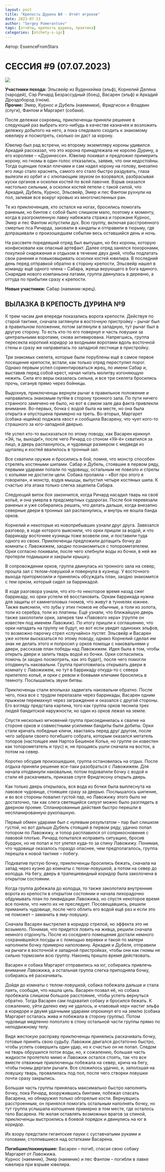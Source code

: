 ```yaml
---
layout: post
title: "Крепость Дурина №9 - Отчёт игроков"
date: 2023-07-13
author: "Sergey Pomerantsev"
tags: [отчёты, крепость дурина, практика]
categories: [otchety-s-igr]
---
```


Автор: EssenceFromStars

# СЕССИЯ #9 (07.07.2023)

![](/assets/images/durin_Map_13.07.23.png)

**Участники похода:** Эльсвейр из Вуденхейма (эльф), Корнелий Деляна (чародей), Сэр Ричард Безрассудный (боец), Васарен (эльф) и Аркадий Дроздобород (гном).  
**Прочие:** Эмер, Курнос и Дубель (наемники), Фридгисон и Фладвин (слуги), Фантом и Маргарет (собаки).

После дележки сокровищ, приключенцы приняли решение в следующий раз выбрать кого-нибудь в качестве казначея и возложить дележку добытого на него, а пока следовало сходить к знакомому ювелиру и посмотреть, сколько он даст за корону.

Ювелир был рад встречи, но второму экземпляру короны удивился. Аркадий рассказал, что это корона принадлежала не королю Дурину, а его королеве – «Дуринессе». Ювелир покивал и предложил примерить корону, но гномы в один голос отказались, заявив, что они недостойны. Тогда оценщик пожал плечами и сам надел корону на голову, внезапно его лицо стало краснеть, самого его стало быстро раздувать, глаза вылезли из орбит и с хлюпающим звуком он взорвался, разбрасывая куски органов и осколки костей по всей лавочке. Взрыв оказался настолько сильным, а осколки костей летели с такой силой, что Аркадий, Дубель, Курнос, Эльсвейр, Эмер и пес Фантом рухнули на пол, заливая все вокруг кровью из многочисленных ран.

Те из приключенцев, кто остался на ногах, бросились помогать раненым, но бинтов с собой было слишком мало, поэтому к моменту, когда в разгромленную лавку набежала стража и горожане Курнос, Эмер и пес Фантом испустили дух. Всю группу, включая расстроенного смертью пса Ричарда, заковали в кандалы и отправили в тюрьму, где допрашивали о произошедшем событии весь оставшийся день и ночь.

На рассвете поредевший отряд был выпущен, но без короны, которую конфисковали как опасный артефакт. Далее отряд занялся похоронами, покупкой снаряжения и отдыхом в течение двух дней, чтобы подлатать свои ранения и повыковыривать осколки костей ювелира. В последний день перед отправкой обратно в сторону крепости, Эльсвейр нашел в команду ещё одного члена – Сабара, жреца верующего в бога единого. Снарядив нового компаньона латами, группа двинулась в деревню, а оттуда по прибытии сразу к крепости.

**Новые участники:** Сабар (наемник-жрец).

## ВЫЛАЗКА В КРЕПОСТЬ ДУРИНА №9

К трем часам дня впереди показались ворота крепости. Действуя по старой тактике, сначала заглянули в восточную пристройку – рычаг был в правильном положении, потом заглянули в западную, тут рычаг был в другую сторону. То есть кто-то его повернул и часть ловушки за центральными воротами, снова активирована. Напрягшись, группа пересекла короткий коридор за входными воротами вдоль восточной стены и сразу же направилась по западной лестнице в пристройку.

Три знакомых скелета, которые были порублены ещё в самое первое посещение крепости, встали, как только отряд переступил порог. Однако первым успел сориентироваться жрец, по имени Сабар и, выставив перед собой крест, начал читать молитву изгоняющую нежить. Сила его веры оказалась сильна, и все три скелета бросились прочь, сиганув прямо через бойницы.

Выдохнув, приключенцы вернули рычаг в правильное положение и направились знакомым путём в сторону тронного зала. По пути ничего странного замечено не было, но вот в самом зале два факта привлекли внимание. Во-первых, бочка с водой была на месте, но она была открыта и опустошена примерно на треть. Во-вторых, Маргарет (собака-ищейка) поджала хвост и сообщила Васарену, что чует кого-то страшного за юго-западной дверью.

Не успел кто-то высказаться по этому поводу, как Васарен крикнул «Эй, ты, выходи!», после чего Ричард со стоном «Уй-ё» схватился за лицо, а дверь распахнулось, и чудовище размером с медведя из щупалец и костей ввалилось в тронный зал.

Все схватили оружие и бросились в бой, помня, что монстр способен стрелять костяными шипами. Сабар и Дубель, стоявшие в первом ряду, первыми ударами попали по чудовищу, остальным не повезло и стрелы с копьями не достигли цели. Собака пролаяла – «Вот про этого я говорила», и монстр, вздув мышцы, выпустил четыре костяных шипа. К счастью эта атака только слегка зацепила Сабара.

Следующий виток боя закончился, когда Ричард насадил тварь на своё копьё, и она умерла в предсмертных судорогах. После боя перевязали раненых и уже собирались решать, что делать дальше, когда внезапно северные двери в тронных зал распахнулись, и внутрь не вошла банда орков.

Корнелий и некоторые из новоприбывших узнали друг друга. Завязался разговор, в ходе которого выяснили, что орки пришли за водой, и что баррикаду восточнее кузницы тоже возвели они, и поставили туда одного из своих. Приключенцы предложили дотащить бочку до комнаты с Лавожижем, заодно познакомиться с топорометателем. Орки согласно покивали, после чего хлебнули воды из бочки, в ней же протерли подмышки и закрыли крышку.

В сопровождении орков, группа двинулась из тронного зала на север, прошла зал с телом-ловушкой и повернула в кузнецу. У восточного выхода притормозили и принялись обсуждать план, заодно знакомится с тем орком, который сидел за баррикадой.

В ходе разговора узнали, что кто-то некоторое время назад сжег баррикаду, но орки успели её восстановить. Оркам баррикада нужна для защиты от камнеголовых гномов, что живут в туннелях южнее. Также выяснили, что зубы у этих гномов не обычные, а толи из золота, толи из серебра, толи из платины. Ещё узнали, что ближайшую дверь также заколотили орки, заперев там «Лавового хера» (группе он известен под именем Лавожиж). По итогу пришли к соглашению, что орки нападать на группу не будут, но вот если увидят одиноких эльфов, то возможно парочку стрел «случайно» пустят. Эльсвейр и Васарен уже хотели высказаться по этому поводу, однако Корнелий сделал им знак не делать этого и попросил у орков помощи с наковальнями у двери, рассказав план победы над Лавожижем. Идея была в том, чтобы открыть двери и залить тварь водой из бочки. Орки согласились помочь (и заодно посмотреть, как это будет), после чего помогли отодвинуть наковальни. Группа приготовилась открывать двери в комнату с Лавожижем, но тут в баррикаду откуда-то с севера прилетело копьё, и орки с ревом и боевыми кличами бросились в темноту. Послышались звуки битвы.

Приключенцы стали впопыхах задвигать наковальни обратно. После чего, пока все с трудом перелазали через баррикады, Васарен одним прыжком перемахнул через заграждение и оказался с другой стороны. Его взгляду предстала картина, того как группа орков теснила трех людей бандитской наружности, но один из орков лежал на земле.

Спустя несколько мгновений группа присоединилась к свалке на стороне орков и совместными усилиями бандиты были добиты. Орки стали кричать победные кличи, хвастаясь перед друг другом, после чего забрали своего погибшего собрата, которым оказался метатель топоров (настоящее имя Нартоэ Бешеное Копье, но группе он известен как топорометатель и трус) и, не прощаясь ушли сначала на восток, а потом на север.

Коротко обсудив произошедшее, группа остановилась на отдых. После отдыха приняли решение все-таки разобраться с Лавожижем. Для начала отодвинули наковальни, потом подхватили бочку с водой и стали её раскачивать, приказав слуге Фридгисону открыть дверь.

Как только дверь открылась, вся вода из бочки была выплеснута на лавовое чудовище, стоявшее сразу за дверью. Послышалось шипение, и во все стороны повалил густой пар, но Лавожижу этого было не достаточно, так как слега светящийся силуэт можно было разглядеть в дверном проеме. Спланированные действия быстро перешли в неспланированную рукопашную.

Первый обмен ударами был с нулевым результатом – пар был слишком густой, но вот дальше Дубель стоящий в первом ряду, удачно попал топором по Лавожижу, и топор расплавился от соприкосновения с лавовой плотью. Ричард попытался исправить ситуацию, бросив бурдюк, но не попал и тот улетел куда-то за спину Лавожижу. Понимая, что чудовище оказалось гораздо опаснее, чем предполагалось, группа перешла к новой тактике – побегу.

Подхватив пустую бочку, приключенцы бросились бежать, сначала на запад через кузню до комнаты с телом-ловушкой, а потом на север до колодца. На бегу, дверь в трапециевидный коридор была заколочена в открытом состоянии.

Когда группа добежала до колодца, то также заколотила внутренние ворота из крепости в открытом состоянии и начала лихорадочно обдумывать план по ликвидации Лавожижа, но спустя некоторое время все поняли, что никто их не преследует. Посовещавшись, решили приманить чудовище, после чего облить его водой ещё раз и если это не поможет – заманить в яму-ловушку.

Сначала Васарен выстрелил в коридор стрелой, но эффекта это не возымело. Понимая, что придется ловить на живца, решили сначала немного отдохнуть. После из соседнего помещения достали немного сохранившейся посуды и с помощью веревки и такой-то матери наполнили бочку примерно наполовину. Аркадия и Дубеля, отправили на рычаги в восточной и западной пристройках, чтобы они как гномы не сильно тормозили всю группу. Наконец пришло время действовать.

Васарен и собака Маргарет отправились на юг, собираясь привлечь внимание Лавожижа, а остальная группа слегка приподняла бочку, собираясь её раскачивать.

Дойдя до комнаты с телом-ловушкой, собака побежала дальше и стала лаять, сообщая, что нашла цель. Васарен позвал её, но собака пробежала слишком большое расстояние, чтобы успеть вернуться обратно. Тогда Васарен сам подхватил собаку и бросился бежать. К сожалению, уйти далеко ему не удалось, и «лавовый хер» настиг эльфа в коридоре и двумя удачными ударами опрокинул его на землю (собака Маргарет осталась жива и побежала в сторону группы). Потом чудовище медленно поползло в стону остальной части группы прямо по неподвижному телу.

Видя жестокую расправу приключенцы принялись раскачивать бочку, готовые принять свою судьбу. Лавожиж двигался достаточно быстро, чтобы успеть совершить один удар, но к счастью он не попал. Следом на тварь обрушился поток воды, но, к сожалению, большая часть жидкости пролетело мимо и Лавожиж остался стоять, так что все вместе отважные приключенцы побежала на север, крича на бегу, чтобы гномы дергали рычаги. Все сложилось удачно, и, заползшая на ловушку тварь, провалилась под пол, после чего створки ловушки почти сразу закрылись.

Большая часть группы принялась максимально быстро наполнять бочку, пока Ричард, вооружившись бинтами, побежал спасать Васарена, но обнаружил только обгорелые кости. Вернувшись расстроенным, он принялся помогать остальным наполнять бочку, но тут группа услышала копошение примерно в том месте, где осталось тело Васарена. Не желая оставлять возможных врагов за спиной, приключенцы выстроились в боевой порядок и двинулись на юг в коридор.

Их взору предстали гигантские пауки с суставчатыми руками и головами, столпившиеся над остатками Васарена.

**Погибшие/покинувшие:**
Васарен – погиб, спасая свою собаку Маргарет от Лавожижа.  
Курнос (наемник), Эмер (наемник) и пес Фантом – погибли в лавке ювелира при взрыве ювелира.
